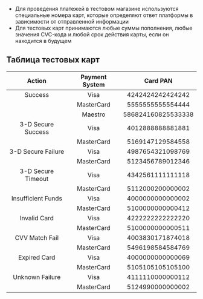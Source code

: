 - Для проведения платежей в тестовом магазине используются специальные номера карт, которые определяют ответ платформы в зависимости от отправленной информации
- Для тестовых карт принимаются любые суммы пополнения, любые значения CVC-кода и любой срок действия карты, если он находится в будущем

## Таблица тестовых карт

| Action                 | Payment System | Card PAN                 |
|:----------------------:|:--------------:|:------------------------:|
| Success				 | Visa			  | 4242424242424242		 |
| 	    				 | MasterCard	  | 5555555555554444		 |
| 		        		 | Maestro		  | 586824160825533338		 |
| 3-D Secure Success     | Visa           | 4012888888881881         |
|                        | MasterCard     | 5169147129584558         |
| 3-D Secure Failure     | Visa           | 4987654321098769         |
|                        | MasterCard     | 5123456789012346         |
| 3-D Secure Timeout     | Visa           | 4342561111111118         |
|                        | MasterCard     | 5112000200000002         |
| Insufficient Funds     | Visa           | 4000000000000002         |
|                        | MasterCard     | 5100000000000412         |
| Invalid Card           | Visa           | 4222222222222220         |
|                        | MasterCard     | 5100000000000511         |
| CVV Match Fail         | Visa           | 4003830171874018         |
|                        | MasterCard     | 5496198584584769         |
| Expired Card           | Visa           | 4000000000000069         |
|                        | MasterCard     | 5105105105105100         |
| Unknown Failure        | Visa           | 4111110000000112         |
|                        | MasterCard     | 5124990000000002         |